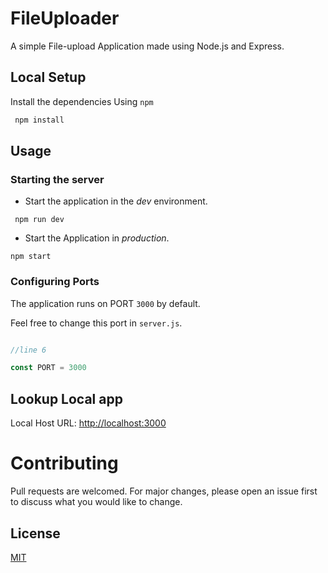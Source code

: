 # FileUploader

A simple File-upload Application made using Node.js and Express. 

## Local Setup

Install the dependencies Using `npm`

```bash
 npm install
```
## Usage

### Starting the server

- Start the application in the *dev* environment.
```
 npm run dev
```

- Start the Application in *production*.
```
npm start
```

### Configuring Ports
The application runs on PORT `3000` by default.

Feel free to change this port in `server.js`.
```javascript

//line 6

const PORT = 3000
```

## Lookup Local app

Local Host URL: [http://localhost:3000](http://localhost:3000)

# Contributing
Pull requests are welcomed. For major changes, please open an issue first to discuss what you would like to change.

## License
[MIT](https://choosealicense.com/licenses/mit/)
